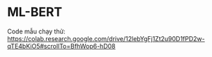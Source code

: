 # ML-BERT

Code mẫu chạy thử: https://colab.research.google.com/drive/12lebYgFj1Zt2u90D1fPD2w-qTE4bKiO5#scrollTo=BfhWop6-hD08
